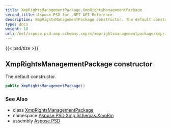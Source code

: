 ```yaml
---
title: XmpRightsManagementPackage.XmpRightsManagementPackage
second_title: Aspose.PSD for .NET API Reference
description: XmpRightsManagementPackage constructor. The default constructor
type: docs
weight: 10
url: /net/aspose.psd.xmp.schemas.xmprm/xmprightsmanagementpackage/xmprightsmanagementpackage/
---
```

{{< psd/tize >}}
## XmpRightsManagementPackage constructor

The default constructor.

```csharp
public XmpRightsManagementPackage()
```

### See Also

* class [XmpRightsManagementPackage](../)
* namespace [Aspose.PSD.Xmp.Schemas.XmpRm](../../../aspose.psd.xmp.schemas.xmprm/)
* assembly [Aspose.PSD](../../../)


